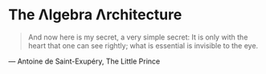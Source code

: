 # The Λlgebra Λrchitecture
> And now here is my secret, a very simple secret: It is only with the heart that one can see rightly; what is essential is invisible to the eye. 

― Antoine de Saint-Exupéry, The Little Prince
